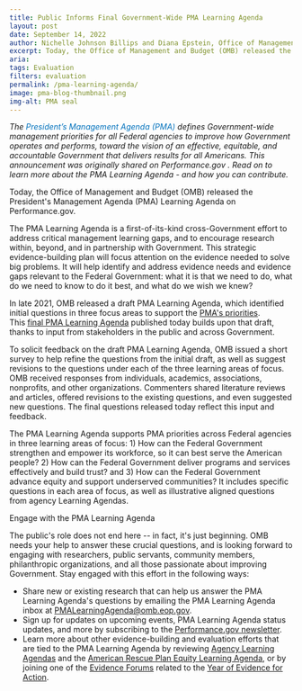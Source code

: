 ```yaml
---
title: Public Informs Final Government-Wide PMA Learning Agenda
layout: post
date: September 14, 2022
author: Nichelle Johnson Billips and Diana Epstein, Office of Management and Budget
excerpt: Today, the Office of Management and Budget (OMB) released the President’s Management Agenda (PMA) Learning Agenda on Performance.gov...
aria: 
tags: Evaluation
filters: evaluation
permalink: /pma-learning-agenda/
image: pma-blog-thumbnail.png
img-alt: PMA seal
---
```


<i>The <span style="color: #0071bc;">President’s Management Agenda (PMA)</span> defines Government-wide management priorities for all Federal agencies to improve how Government operates and performs, toward the vision of an effective, equitable, and accountable Government that delivers results for all Americans. This announcement was originally shared on Performance.gov . Read on to learn more about the PMA Learning Agenda - and how you can contribute.</i>

Today, the Office of Management and Budget (OMB) released the President's Management Agenda (PMA) Learning Agenda on Performance.gov.

The PMA Learning Agenda is a first-of-its-kind cross-Government effort to address critical management learning gaps, and to encourage research within, beyond, and in partnership with Government. This strategic evidence-building plan will focus attention on the evidence needed to solve big problems. It will help identify and address evidence needs and evidence gaps relevant to the Federal Government: what it is that we need to do, what do we need to know to do it best, and what do we wish we knew?

In late 2021, OMB released a draft PMA Learning Agenda, which identified initial questions in three focus areas to support the [PMA's priorities](https://www.performance.gov/pma/). This [final PMA Learning Agenda](https://www.performance.gov/pma/learning-agenda/) published today builds upon that draft, thanks to input from stakeholders in the public and across Government.

To solicit feedback on the draft PMA Learning Agenda, OMB issued a short survey to help refine the questions from the initial draft, as well as suggest revisions to the questions under each of the three learning areas of focus. OMB received responses from individuals, academics, associations, nonprofits, and other organizations. Commenters shared literature reviews and articles, offered revisions to the existing questions, and even suggested new questions. The final questions released today reflect this input and feedback.

The PMA Learning Agenda supports PMA priorities across Federal agencies in three learning areas of focus: 1) How can the Federal Government strengthen and empower its workforce, so it can best serve the American people? 2) How can the Federal Government deliver programs and services effectively and build trust? and 3) How can the Federal Government advance equity and support underserved communities? It includes specific questions in each area of focus, as well as illustrative aligned questions from agency Learning Agendas.

Engage with the PMA Learning Agenda

The public's role does not end here -- in fact, it's just beginning. OMB needs your help to answer these crucial questions, and is looking forward to engaging with researchers, public servants, community members, philanthropic organizations, and all those passionate about improving Government. Stay engaged with this effort in the following ways:

- Share new or existing research that can help us answer the PMA Learning Agenda's questions by emailing the PMA Learning Agenda inbox at <PMALearningAgenda@omb.eop.gov>.
- Sign up for updates on upcoming events, PMA Learning Agenda status updates, and more by subscribing to the [Performance.gov newsletter](https://public.govdelivery.com/accounts/USGSA/subscriber/new?topic_id=USGSA_916).
- Learn more about other evidence-building and evaluation efforts that are tied to the PMA Learning Agenda by reviewing [Agency Learning Agendas]({{site.baseurl}}/evidence-plans/learning-agenda/) and the [American Rescue Plan Equity Learning Agenda](https://www.whitehouse.gov/wp-content/uploads/2022/05/American-Rescue-Plan-Equity-Learning-Agenda.pdf), or by joining one of the [Evidence Forums](https://www.whitehouse.gov/ostp/events-webinars/year-of-evidence-for-action/) related to the [Year of Evidence for Action](https://www.whitehouse.gov/ostp/news-updates/2022/04/14/readout-white-house-hosts-summit-on-evidence-for-action/).
